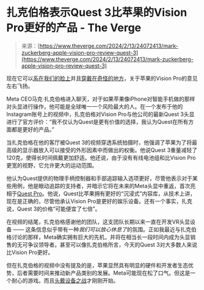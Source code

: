 <!--yml

category: 未分类

date: 2024-05-27 14:51:16

-->

# 扎克伯格表示Quest 3比苹果的Vision Pro更好的产品 - The Verge

> 来源：[https://www.theverge.com/2024/2/13/24072413/mark-zuckerberg-apple-vision-pro-review-quest-3](https://www.theverge.com/2024/2/13/24072413/mark-zuckerberg-apple-vision-pro-review-quest-3)

现在它可以[系在我们的脸上](/24054862/apple-vision-pro-review-vr-ar-headset-features-price)并且[穿戴在奇怪的地方](/2024/2/6/24063317/vision-pro-viral-videos-tesla-cybertruck-autopilot)，关于苹果的Vision Pro的意见左右飞扬。

Meta CEO马克·扎克伯格进入聊天，对于如果苹果像iPhone对智能手机做的那样对头显进行操作，他可能是全球唯一一个风险最大的人。在一个发布于他的Instagram账号上的视频中，扎克伯格对Vision Pro与他公司的最新Quest 3头显进行了官方评价：“我不仅认为Quest是更有价值的选择，我认为Quest在所有方面都是更好的产品。”

当扎克伯格在他的客厅被Quest 3的视频穿透系统拍摄时，他强调了苹果为了将最高级的显示器放入可以接受的外形因素中而做出的权衡。他说Quest 3重量减轻了120克，使得长时间佩戴更加舒适。他还说，由于没有有线电池组和比Vision Pro更宽的视野，它允许更大的运动范围。

他认为Quest提供的物理手柄控制器和手部追踪输入选项更好，尽管他表示对于某些用例，他是眼动追踪的支持者，并暗示它将在未来的Meta头显中重返，首次亮相于[Quest Pro](/23451629/meta-quest-pro-vr-headset-horizon-review)。他说，Quest比苹果拥有更好的“沉浸式”内容库，从技术上讲，现在是正确的，尽管他承认Vision Pro是更好的娱乐设备。还有一个事实，扎克说，Quest 3的价格“可能便宜了七倍”。

在视频的结尾，扎克伯格感谢他的团队，这支团队长期以来一直在开发VR头显设备 —— 这条信息似乎带有一种*我们可以放心休息了*的氛围。正如我最近与扎克伯格讨论的那样，Meta确实拥有巨大的先机，并将在相当长一段时间内成为头显销售的无可争议领导者。甚至可以像扎克伯格所言，今天的Quest 3对大多数人来说比Vision Pro更好。

但在扎克伯格的视频中没有提及的是，苹果显然具有明显的硬件和开发者生态优势，后者需要时间来推动新产品类别的发展。Meta可能现在松了口气。但这是一个耐心的游戏。而且[头戴设备之战](/2023/6/9/23758540/apple-headset-wars-meta-google-remote-work)才刚刚开始。
